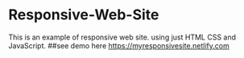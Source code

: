 # Responsive-Web-Site
This is an example of responsive web site. using just HTML CSS and JavaScript.
##see demo here 
https://myresponsivesite.netlify.com
